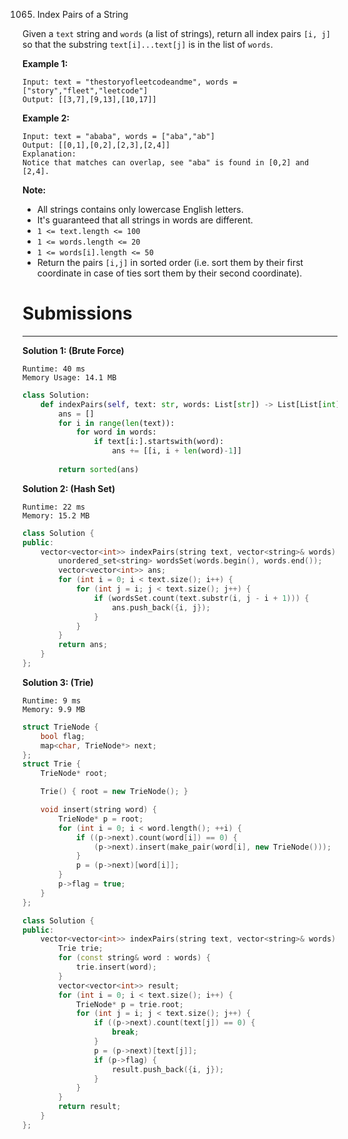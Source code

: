 1065. Index Pairs of a String

Given a `text` string and `words` (a list of strings), return all index pairs `[i, j]` so that the substring `text[i]...text[j]` is in the list of `words`.

 

**Example 1:**
```
Input: text = "thestoryofleetcodeandme", words = ["story","fleet","leetcode"]
Output: [[3,7],[9,13],[10,17]]
```

**Example 2:**
```
Input: text = "ababa", words = ["aba","ab"]
Output: [[0,1],[0,2],[2,3],[2,4]]
Explanation: 
Notice that matches can overlap, see "aba" is found in [0,2] and [2,4].
```

**Note:**

* All strings contains only lowercase English letters.
* It's guaranteed that all strings in words are different.
* `1 <= text.length <= 100`
* `1 <= words.length <= 20`
* `1 <= words[i].length <= 50`
* Return the pairs `[i,j]` in sorted order (i.e. sort them by their first coordinate in case of ties sort them by their second coordinate).

# Submissions
---
**Solution 1: (Brute Force)**
```
Runtime: 40 ms
Memory Usage: 14.1 MB
```
```python
class Solution:
    def indexPairs(self, text: str, words: List[str]) -> List[List[int]]:
        ans = []
        for i in range(len(text)):
            for word in words:
                if text[i:].startswith(word):
                    ans += [[i, i + len(word)-1]]
        
        return sorted(ans)
```

**Solution 2: (Hash Set)**
```
Runtime: 22 ms
Memory: 15.2 MB
```
```c++
class Solution {
public:
    vector<vector<int>> indexPairs(string text, vector<string>& words) {
        unordered_set<string> wordsSet(words.begin(), words.end());
        vector<vector<int>> ans;
        for (int i = 0; i < text.size(); i++) {
            for (int j = i; j < text.size(); j++) {
                if (wordsSet.count(text.substr(i, j - i + 1))) {
                    ans.push_back({i, j});
                }
            }
        }
        return ans;
    }
};
```

**Solution 3: (Trie)**
```
Runtime: 9 ms
Memory: 9.9 MB
```
```c++
struct TrieNode {
    bool flag;
    map<char, TrieNode*> next;
};
struct Trie {
    TrieNode* root;

    Trie() { root = new TrieNode(); }

    void insert(string word) {
        TrieNode* p = root;
        for (int i = 0; i < word.length(); ++i) {
            if ((p->next).count(word[i]) == 0) {
                (p->next).insert(make_pair(word[i], new TrieNode()));
            }
            p = (p->next)[word[i]];
        }
        p->flag = true;
    }
};

class Solution {
public:
    vector<vector<int>> indexPairs(string text, vector<string>& words) {
        Trie trie;
        for (const string& word : words) {
            trie.insert(word);
        }
        vector<vector<int>> result;
        for (int i = 0; i < text.size(); i++) {
            TrieNode* p = trie.root;
            for (int j = i; j < text.size(); j++) {
                if ((p->next).count(text[j]) == 0) {
                    break;
                }
                p = (p->next)[text[j]];
                if (p->flag) {
                    result.push_back({i, j});
                }
            }
        }
        return result;
    }
};
```
